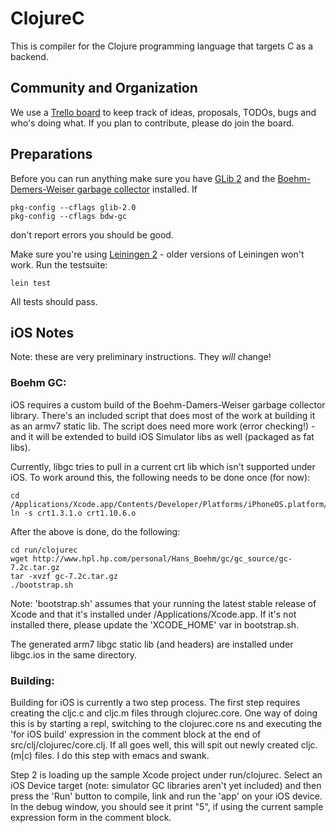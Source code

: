 # ClojureC

This is compiler for the Clojure programming language that targets C as a backend.

## Community and Organization

We use a [Trello board](https://trello.com/board/clojurec/500e79c3b8ec5a3d7f1786d1) to keep track of ideas, proposals, TODOs, bugs and who's doing what.  If you plan to contribute, please do join the board.

## Preparations

Before you can run anything make sure you have [GLib 2](http://developer.gnome.org/glib/) and the [Boehm-Demers-Weiser garbage collector](http://www.hpl.hp.com/personal/Hans_Boehm/gc/) installed.  If

    pkg-config --cflags glib-2.0
    pkg-config --cflags bdw-gc

don't report errors you should be good.

Make sure you're using [Leiningen 2](https://github.com/technomancy/leiningen/) - older versions of Leiningen won't work.  Run the testsuite:

    lein test

All tests should pass.


## iOS Notes

 Note: these are very preliminary instructions.  They *will* change!

### Boehm GC:

 iOS requires a custom build of the Boehm-Damers-Weiser garbage
collector library.  There's an included script that does most of
the work at building it as an armv7 static lib.  The script does
need more work (error checking!) - and it will be extended to build
iOS Simulator libs as well (packaged as fat libs).

Currently, libgc tries to pull in a current crt lib which isn't
supported under iOS.  To work around this, the following needs
to be done once (for now):

    cd /Applications/Xcode.app/Contents/Developer/Platforms/iPhoneOS.platform/Developer/SDKs/iPhoneOS5.1.sdk/usr/lib
    ln -s crt1.3.1.o crt1.10.6.o

After the above is done, do the following:

    cd run/clojurec
    wget http://www.hpl.hp.com/personal/Hans_Boehm/gc/gc_source/gc-7.2c.tar.gz
    tar -xvzf gc-7.2c.tar.gz
    ./bootstrap.sh

Note: 'bootstrap.sh' assumes that your running the latest stable release
of Xcode and that it's installed under /Applications/Xcode.app.  If it's
not installed there, please update the 'XCODE_HOME' var in bootstrap.sh.

The generated arm7 libgc static lib (and headers) are installed under
libgc.ios in the same directory.


### Building:

 Building for iOS is currently a two step process.  The first step requires
creating the cljc.c and cljc.m files through clojurec.core.  One way of
doing this is by starting a repl, switching to the clojurec.core ns and
executing the 'for iOS build' expression in the comment block at the end of
src/clj/clojurec/core.clj.  If all goes well, this will spit out newly
created cljc.(m|c) files.  I do this step with emacs and swank.

  Step 2 is loading up the sample Xcode project under run/clojurec.  Select
an iOS Device target (note: simulator GC libraries aren't yet included)
and then press the 'Run' button to compile, link and run the 'app' on
your iOS device.  In the debug window, you should see it print "5", if
using the current sample expression form in the comment block.
